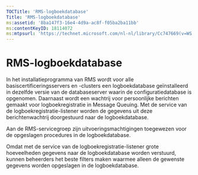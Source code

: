 ```yaml
---
TOCTitle: 'RMS-logboekdatabase'
Title: 'RMS-logboekdatabase'
ms:assetid: '8ba147f3-16e4-4d9a-ac8f-f05ba2ba11bb'
ms:contentKeyID: 18114072
ms:mtpsurl: 'https://technet.microsoft.com/nl-nl/library/Cc747669(v=WS.10)'
---
```


RMS-logboekdatabase
===================

In het installatieprogramma van RMS wordt voor alle basiscertificeringsservers en -clusters een logboekdatabase geïnstalleerd in dezelfde versie van de databaseserver waarin de configuratiedatabase is opgenomen. Daarnaast wordt een wachtrij voor persoonlijke berichten gemaakt voor logboekregistratie in Message Queuing. Met de service van de logboekregistratie-listener worden de gegevens uit deze berichtenwachtrij doorgestuurd naar de logboekdatabase.

Aan de RMS-servicegroep zijn uitvoeringsmachtigingen toegewezen voor de opgeslagen procedures in de logboekdatabase.

Omdat met de service van de logboekregistratie-listener grote hoeveelheden gegevens naar de logboekdatabase worden verstuurd, kunnen beheerders het beste filters maken waarmee alleen de gewenste gegevens worden opgeslagen in de logboekdatabase.
